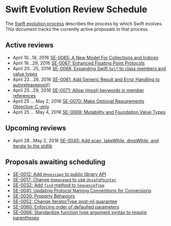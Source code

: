 # Swift Evolution Review Schedule

The [Swift evolution process][evolution-process] describes the process
by which Swift evolves. This document tracks the currently active
proposals in that process.

## Active reviews

* April 10...18, 2016 [SE-0065: A New Model For Collections and Indices](proposals/0065-collections-move-indices.md)
* April 19...29, 2016 [SE-0067: Enhanced Floating Point Protocols](proposals/0067-floating-point-protocols.md)
* April 20...25, 2016 [SE-0068: Expanding Swift `Self` to class members and value types](proposals/0068-universal-self.md)
* April 22...26, 2016 [SE-0061: Add Generic Result and Error Handling to autoreleasepool()](proposals/0061-autoreleasepool-signature.md)
* April 25...29, 2016 [SE-0071: Allow (most) keywords in member references](proposals/0071-member-keywords.md)
* April 25 ... May 2, 2016 [SE-0070: Make Optional Requirements Objective-C-only](proposals/0070-optional-requirements.md)
* April 25 ... May 4, 2016 [SE-0069: Mutability and Foundation Value Types](proposals/0069-swift-mutability-for-foundation.md)


## Upcoming reviews

* April 28...May 2, 2016 [SE-0045: Add scan, takeWhile, dropWhile, and iterate to the stdlib](proposals/0045-scan-takewhile-dropwhile.md)


## Proposals awaiting scheduling

* [SE-0012: Add `@noescape` to public library API](proposals/0012-add-noescape-to-public-library-api.md)
* [SE-0017: Change `Unmanaged` to use `UnsafePointer`](proposals/0017-convert-unmanaged-to-use-unsafepointer.md)
* [SE-0032: Add `find` method to `SequenceType`](proposals/0032-sequencetype-find.md)
* [SE-0041: Updating Protocol Naming Conventions for Conversions](proposals/0041-conversion-protocol-conventions.md)
* [SE-0030: Property Behaviors](proposals/0030-property-behavior-decls.md)
* [SE-0052: Change IteratorType post-nil guarantee](proposals/0052-iterator-post-nil-guarantee.md)
* [SE-0060: Enforcing order of defaulted parameters](proposals/0060-defaulted-parameter-order.md)
* [SE-0066: Standardize function type argument syntax to require parentheses](proposals/0066-standardize-function-type-syntax.md)

[evolution-process]: process.md  "The Swift evolution process"

